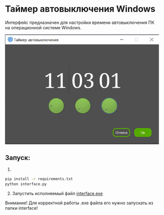 # Таймер автовыключения Windows
Интерфейс предназначен для настройки времени автовыключения ПК на операционной системе Windows.

![Image alt](https://github.com/Lesh4/Timer/raw/master/demonstration.png)

## Запуск:
1) 
```sh
pip install -r requirements.txt
python interface.py
```
2) Запустить исполняемый файл [interface.exe](https://github.com/Lesh4/Timer/tree/master/dist/interface/interface.exe)

Внимание! Для корректной работы .exe файла его нужно запускать из папки interface!
